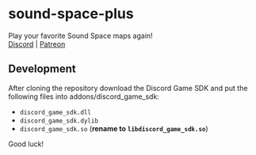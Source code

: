 # sound-space-plus
Play your favorite Sound Space maps again!  
[Discord](https://discord.gg/ssp) | [Patreon](https://www.patreon.com/soundspaceplus)

## Development
After cloning the repository download the Discord Game SDK and put the following files into addons/discord_game_sdk:  
- `discord_game_sdk.dll`  
- `discord_game_sdk.dylib`  
- `discord_game_sdk.so` (__rename to `libdiscord_game_sdk.so`__)  

Good luck!  
